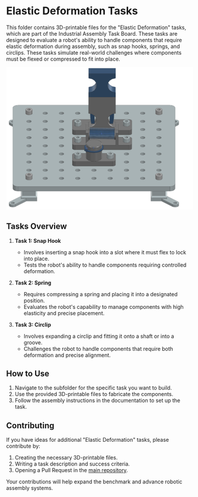# Elastic Deformation Tasks

This folder contains 3D-printable files for the "Elastic Deformation" tasks, which are part of the Industrial Assembly Task Board. These tasks are designed to evaluate a robot's ability to handle components that require elastic deformation during assembly, such as snap hooks, springs, and circlips. These tasks simulate real-world challenges where components must be flexed or compressed to fit into place.

![Elastic Deformation Taskboard](../../docs/source/images/elastic_deformation_taskboard_finished.png)

## Tasks Overview

1. **Task 1: Snap Hook**
   - Involves inserting a snap hook into a slot where it must flex to lock into place.
   - Tests the robot's ability to handle components requiring controlled deformation.

2. **Task 2: Spring**
   - Requires compressing a spring and placing it into a designated position.
   - Evaluates the robot's capability to manage components with high elasticity and precise placement.

3. **Task 3: Circlip**
   - Involves expanding a circlip and fitting it onto a shaft or into a groove.
   - Challenges the robot to handle components that require both deformation and precise alignment.

## How to Use

1. Navigate to the subfolder for the specific task you want to build.
2. Use the provided 3D-printable files to fabricate the components.
3. Follow the assembly instructions in the documentation to set up the task.

## Contributing

If you have ideas for additional "Elastic Deformation" tasks, please contribute by:

1. Creating the necessary 3D-printable files.
2. Writing a task description and success criteria.
3. Opening a Pull Request in the [main repository](https://github.com/WBK-Robotics/industrial-assembly-taskboard).

Your contributions will help expand the benchmark and advance robotic assembly systems.